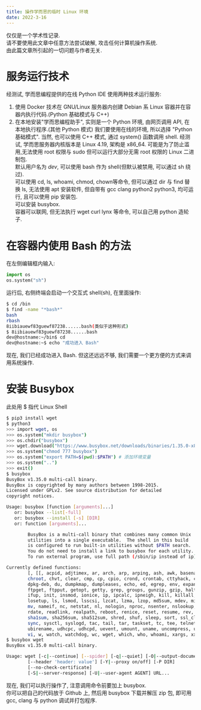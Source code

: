 ```yaml
---
title: 操作学而思的临时 Linux 环境
date: 2022-3-16
---
```

仅仅是一个学术性记录.  
请不要使用此文章中任意方法尝试破解, 攻击任何计算机操作系统.  
由此篇文章所引起的一切问题与作者无关.  
<!--more-->
# 服务运行技术
经测试, 学而思编程提供的在线 Python IDE 使用两种技术运行服务:  
1. 使用 Docker 技术在 GNU/Linux 服务器内创建 Debian 系 Linux 容器并在容器内执行代码.(Python 基础模式与 C++)
2. 在本地安装"学而思编程助手", 实则是一个 Python 环境, 由网页调用 API, 在本地执行程序.(其他 Python 模式)
我们要使用在线的环境, 所以选择 "Python 基础模式".
当然, 也可以使用 C++ 模式, 通过 system() 函数调用 shell.
经测试, 学而思服务器内核版本是 Linux 4.19, 架构是 x86_64. 可能是为了防止滥用,无法使用 root 权限与 sudo 但可以运行大部分无需 root 权限的 Linux 二进制包.  
默认用户名为 *dev*, 可以使用 bash 作为 shell(但默认被禁用, 可以通过 sh 绕过).  
可以使用 cd, ls, whoami, chmod, chown等命令, 但可以通过 dir 与 find 替换 ls, 无法使用 apt 安装软件, 但自带有 gcc clang python2 python3, 均可运行, 且可以使用 pip 安装包.  
可以安装 busybox.  
容器可以联网, 但无法执行 wget curl lynx 等命令, 可以自己用 python 造轮子.  
# 在容器内使用 Bash 的方法
在左侧编辑框内输入:
```python
import os
os.system("sh")
```
运行后, 右侧终端会启动一个交互式 shell(sh), 在里面操作:
```bash
$ cd /bin
$ find -name "*bash*"
bash
rbash
8iibiauewf83guewf87238......bash(类似于这种形式)
$ 8iibiauewf83guewf87238......bash
dev@hostname:~/bin$ cd
dev@hostname:~$ echo "成功进入 Bash"
```
现在, 我们已经成功进入 Bash.
但这还远远不够, 我们需要一个更方便的方式来调用系统操作.  
# 安装 Busybox
此处用 $ 指代 Linux Shell
```bash
$ pip3 install wget
$ python3
>>> import wget, os
>>> os.system("mkdir busybox")
>>> os.chdir("busybox")
>>> wget.download("https://www.busybox.net/downloads/binaries/1.35.0-x86_64-linux-musl/busybox", "busybox") # 下载 busybox
>>> os.system("chmod 777 busybox")
>>> os.system("export PATH=$(pwd):$PATH") # 添加环境变量
>>> os.system("..")
>>> exit()
$ busybox
BusyBox v1.35.0 multi-call binary.
BusyBox is copyrighted by many authors between 1998-2015.
Licensed under GPLv2. See source distribution for detailed
copyright notices.

Usage: busybox [function [arguments]...]
   or: busybox --list[-full]
   or: busybox --install [-s] [DIR]
   or: function [arguments]...

        BusyBox is a multi-call binary that combines many common Unix
        utilities into a single executable.  The shell in this build
        is configured to run built-in utilities without $PATH search.
        You do not need to install a link to busybox for each utility.
        To run external program, use full path (/sbin/ip instead of ip).

Currently defined functions:
        [, [[, acpid, adjtimex, ar, arch, arp, arping, ash, awk, basename, bc, blkdiscard, blockdev, brctl, bunzip2, busybox, bzcat, bzip2, cal, cat, chgrp, chmod, chown, chpasswd,
        chroot, chvt, clear, cmp, cp, cpio, crond, crontab, cttyhack, cut, date, dc, dd, deallocvt, depmod, devmem, df, diff, dirname, dmesg, dnsdomainname, dos2unix, dpkg,
        dpkg-deb, du, dumpkmap, dumpleases, echo, ed, egrep, env, expand, expr, factor, fallocate, false, fatattr, fdisk, fgrep, find, fold, free, freeramdisk, fsfreeze, fstrim,
        ftpget, ftpput, getopt, getty, grep, groups, gunzip, gzip, halt, head, hexdump, hostid, hostname, httpd, hwclock, i2cdetect, i2cdump, i2cget, i2cset, id, ifconfig, ifdown,
        ifup, init, insmod, ionice, ip, ipcalc, ipneigh, kill, killall, klogd, last, less, link, linux32, linux64, linuxrc, ln, loadfont, loadkmap, logger, login, logname, logread,
        losetup, ls, lsmod, lsscsi, lzcat, lzma, lzop, md5sum, mdev, microcom, mkdir, mkdosfs, mke2fs, mkfifo, mknod, mkpasswd, mkswap, mktemp, modinfo, modprobe, more, mount, mt,
        mv, nameif, nc, netstat, nl, nologin, nproc, nsenter, nslookup, nuke, od, openvt, partprobe, passwd, paste, patch, pidof, ping, ping6, pivot_root, poweroff, printf, ps, pwd,
        rdate, readlink, realpath, reboot, renice, reset, resume, rev, rm, rmdir, rmmod, route, rpm, rpm2cpio, run-init, run-parts, sed, seq, setkeycodes, setpriv, setsid, sh,
        sha1sum, sha256sum, sha512sum, shred, shuf, sleep, sort, ssl_client, start-stop-daemon, stat, static-sh, strings, stty, su, sulogin, svc, svok, swapoff, swapon, switch_root,
        sync, sysctl, syslogd, tac, tail, tar, taskset, tc, tee, telnet, telnetd, test, tftp, time, timeout, top, touch, tr, traceroute, traceroute6, true, truncate, tty, tunctl,
        ubirename, udhcpc, udhcpd, uevent, umount, uname, uncompress, unexpand, uniq, unix2dos, unlink, unlzma, unshare, unxz, unzip, uptime, usleep, uudecode, uuencode, vconfig,
        vi, w, watch, watchdog, wc, wget, which, who, whoami, xargs, xxd, xz, xzcat, yes, zcat
$ busybox wget
BusyBox v1.35.0 multi-call binary.

Usage: wget [-c|--continue] [--spider] [-q|--quiet] [-O|--output-document FILE]
        [--header 'header: value'] [-Y|--proxy on/off] [-P DIR]
        [--no-check-certificate]
        [-S|--server-response] [-U|--user-agent AGENT] URL...
```
现在, 我们可以执行操作了, 注意调用命令前要加上 busybox.  
你可以把自己的代码放于 Github 上, 然后用 busybox 下载并解压 zip 包, 即可用 gcc, clang 与 python 调试并打包程序.  